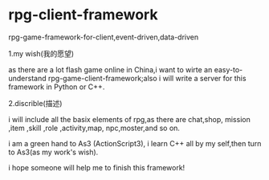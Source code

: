 rpg-client-framework
====================

rpg-game-framework-for-client,event-driven,data-driven

1.my wish(我的愿望)

  as there are a lot flash game online in China,i want to wirte an easy-to-understand rpg-game-client-framework;also 
i will write a server for this framework in Python or C++.

2.discrible(描述)

  i will include all the basix elements of rpg,as there are chat,shop,  mission ,item ,skill ,role ,activity,map,
  npc,moster,and so on.
  
  i am a green hand to As3 (ActionScript3), i learn C++ all by my self,then turn to As3(as my work's wish).
  
  i hope someone will help me to finish this framework!

